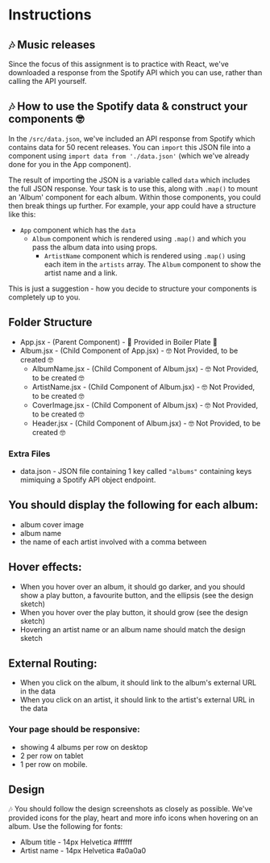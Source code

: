 # Instructions

## 🎶 Music releases

Since the focus of this assignment is to practice with React, we've downloaded a response from the Spotify API which you can use, rather than calling the API yourself.

## 🎶 How to use the Spotify data & construct your components 🤓

In the `/src/data.json`, we've included an API response from Spotify which contains data for 50 recent releases. You can `import` this JSON file into a component using `import data from './data.json'` (which we've already done for you in the App component).

The result of importing the JSON is a variable called `data` which includes the full JSON response. Your task is to use this, along with `.map()` to mount an 'Album' component for each album. Within those components, you could then break things up further. For example, your app could have a structure like this:

- `App` component which has the `data`
  - `Album` component which is rendered using `.map()` and which you pass the album data into using props.
    - `ArtistName` component which is rendered using `.map()` using each item in the `artists` array. The `Album` component to show the artist name and a link.

This is just a suggestion - how you decide to structure your components is completely up to you.

## Folder Structure

- App.jsx - (Parent Component) - 🍿 Provided in Boiler Plate 🍿
- Album.jsx - (Child Component of App.jsx) - 🤓 Not Provided, to be created 🤓
  - AlbumName.jsx - (Child Component of Album.jsx) - 🤓 Not Provided, to be created 🤓
  - ArtistName.jsx - (Child Component of Album.jsx) - 🤓 Not Provided, to be created 🤓
  - CoverImage.jsx - (Child Component of Album.jsx) - 🤓 Not Provided, to be created 🤓
  - Header.jsx - (Child Component of Album.jsx) - 🤓 Not Provided, to be created 🤓

### Extra Files

- data.json - JSON file containing 1 key called `"albums"` containing keys mimiquing a Spotify API object endpoint.

## You should display the following for each album:

- album cover image
- album name
- the name of each artist involved with a comma between

## Hover effects:

- When you hover over an album, it should go darker, and you should show a play button, a favourite button, and the ellipsis (see the design sketch)
- When you hover over the play button, it should grow (see the design sketch)
- Hovering an artist name or an album name should match the design sketch

## External Routing:

- When you click on the album, it should link to the album's external URL in the data
- When you click on an artist, it should link to the artist's external URL in the data

### Your page should be responsive:

- showing 4 albums per row on desktop
- 2 per row on tablet
- 1 per row on mobile.

## Design

🎶 You should follow the design screenshots as closely as possible. We've provided icons for the play, heart and more info icons when hovering on an album. Use the following for fonts:

- Album title - 14px Helvetica #ffffff
- Artist name - 14px Helvetica #a0a0a0
